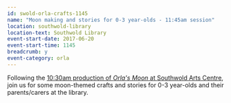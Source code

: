 ```yaml
---
id: swold-orla-crafts-1145
name: "Moon making and stories for 0-3 year-olds - 11:45am session"
location: southwold-library
location-text: Southwold Library
event-start-date: 2017-06-20
event-start-time: 1145
breadcrumb: y
event-category: orla
---
```


Following the [10:30am production of <cite>Orla's Moon</cite> at Southwold Arts Centre](/events/southwold-2017-06-20-orlas-moon-1030/), join us for some moon-themed crafts and stories for 0-3 year-olds and their parents/carers at the library.
